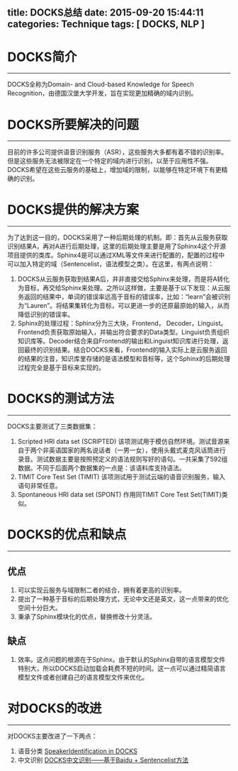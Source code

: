 title: DOCKS总结
date: 2015-09-20 15:44:11 
categories: Technique
tags: [ DOCKS, NLP ]
---

# DOCKS简介
---
DOCKS全称为Domain- and Cloud-based Knowledge for Speech Recognition，由德国汉堡大学开发，旨在实现更加精确的域内识别。

# DOCKS所要解决的问题
---
目前的许多公司提供语音识别服务（ASR），这些服务大多都有着不错的识别率。但是这些服务无法被限定在一个特定的域内进行识别，以至于应用性不强。DOCKS希望在这些云服务的基础上，增加域的限制，以能够在特定环境下有更精确的识别。

# DOCKS提供的解决方案
---
为了达到这一目的，DOCKS采用了一种后期处理的机制。即：首先从云服务获取识别结果A，再对A进行后期处理，这里的后期处理主要是用了Sphinx4这个开源项目提供的类库。Sphinx4是可以通过XML等文件来进行配置的，配置的过程中可以加入特定的域（Sentencelist，语法模型之类）。在这里，有两点说明：
1. DOCKS从云服务获取到结果A后，并非直接交给Sphinx来处理，而是将A转化为音标，再交给Sphinx来处理。之所以这样做，主要是基于以下发现：从云服务返回的结果中，单词的错误率远高于音标的错误率，比如：“learn”会被识别为“Lauren”。将结果集转化为音标，可以更进一步的还原最原始的输入，从而降低识别的错误率。
2. Sphinx的处理过程：Sphinx分为三大块，Frontend， Decoder，Linguist。Frontend负责获取原始输入，并输出符合要求的Data类型。Linguist负责组织知识库等。Decoder结合来自Frontend的输出和Linguist知识库进行处理，返回最终的识别结果。结合DOCKS来看，Frontend的输入实际上是云服务返回的结果的注音，知识库里存储的是语法模型和音标等，这个Sphinx的后期处理过程完全是基于音标来实现的。
 
# DOCKS的测试方法
---
DOCKS主要测试了三类数据集：
1. Scripted HRI data set (SCRIPTED)
该项测试用于模仿自然环境。测试音源来自于两个非英语国家的两名说话者（一男一女），使用头戴式麦克风话筒进行录音。测试数据主要是按照预定义的语法规则写好的语句。一共采集了592组数据。不同于后面两个数据集的一点是：该语料库支持语法。
2. TIMIT Core Test Set (TIMIT)
该项测试用于测试云端的语音识别服务，输入语句非常任意。
3. Spontaneous HRI data set (SPONT)
作用同TIMIT Core Test Set(TIMIT)类似。

# DOCKS的优点和缺点
---
## 优点
1. 可以实现云服务与域限制二者的结合，拥有着更高的识别率。
2. 提出了一种基于音标的后期处理方式，无论中文还是英文，这一点带来的优化空间十分巨大。
3.  秉承了Sphinx模块化的优点，替换修改十分灵活。

## 缺点
1. 效率。这点问题的根源在于Sphinx。由于默认的Sphinx自带的语言模型文件特别大，所以DOCKS启动加载会耗费不短的时间。这一点可以通过精简语言模型文件或者创建自己的语言模型文件来优化。
 
# 对DOCKS的改进
---
对DOCKS主要改进了一下两点：
1. 语音分类
[SpeakerIdentification in DOCKS](http://sulxxy.github.io/2015/08/30/DOCKS_speakeridentify/)
2. 中文识别
[DOCKS中文识别——基于Baidu + Sentencelist方法](http://sulxxy.github.io/2015/09/11/DOCKS_Chinese_Recognization/)
